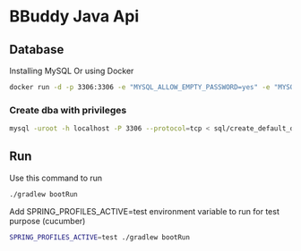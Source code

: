 # BBuddy Java Api

## Database
Installing MySQL
Or using Docker
```zsh
docker run -d -p 3306:3306 -e "MYSQL_ALLOW_EMPTY_PASSWORD=yes" -e "MYSQL_USER=nerd" -e "MYSQL_PASSWORD=dbs3cr3t" -e "MYSQL_DATABASE=bbuddy" --name "bbuddy_mysql" mysql --character-set-server=utf8mb4 --collation-server=utf8mb4_unicode_ci --max-allowed-packet=67108864
```

### Create dba with privileges
```zsh
mysql -uroot -h localhost -P 3306 --protocol=tcp < sql/create_default_dba.sql
```

## Run
Use this command to run
```zsh
./gradlew bootRun
```
Add SPRING_PROFILES_ACTIVE=test environment variable to run for test purpose (cucumber)
```zsh
SPRING_PROFILES_ACTIVE=test ./gradlew bootRun 
```

